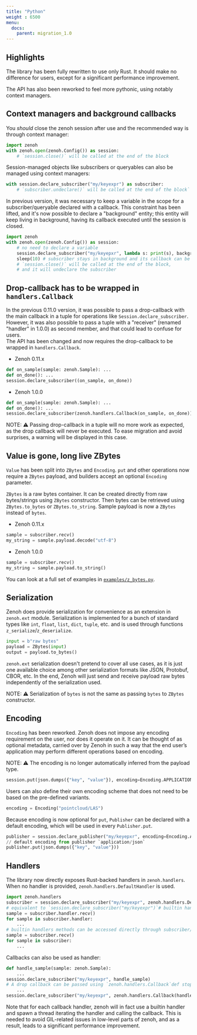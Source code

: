 ```yaml
---
title: "Python"
weight : 6500
menu:
  docs:
    parent: migration_1.0
---
```


## Highlights

The library has been fully rewritten to use only Rust. It should make no difference for users, except for a significant performance improvement.

The API has also been reworked to feel more pythonic, using notably context managers.

## Context managers and background callbacks

You *should* close the zenoh session after use and the recommended way is through context manager:

```python
import zenoh
with zenoh.open(zenoh.Config()) as session:
    # `session.close()` will be called at the end of the block
```

Session-managed objects like subscribers or queryables can also be managed using context managers:

```python
with session.declare_subscriber("my/keyexpr") as subscriber:
    # `subscriber.undeclare()` will be called at the end of the block`
```

In previous version, it was necessary to keep a variable in the scope for a subscriber/queryable declared with a callback. This constraint has been lifted, and it's now possible to declare a "background" entity; this entity will keep living in background, having its callback executed until the session is closed. 

```python
import zenoh
with zenoh.open(zenoh.Config()) as session:
    # no need to declare a variable
    session.declare_subscriber("my/keyepxr", lambda s: print(s), background=True)
    sleep(10) # subscriber stays in background and its callback can be called
    # `session.close()` will be called at the end of the block,
    # and it will undeclare the subscriber
```

## Drop-callback has to be wrapped in `handlers.Callback`

In the previous 0.11.0 version, it was possible to pass a drop-callback with the main callback in a tuple for operations like `Session.declare_subscriber`. However, it was also possible to pass a tuple with a "receiver" (renamed "handler" in 1.0.0) as second member, and that could lead to confuse for users.
<br>
The API has been changed and now requires the drop-callback to be wrapped in `handlers.Callback`. 

- Zenoh 0.11.x

```python
def on_sample(sample: zenoh.Sample): ...
def on_done(): ...
session.declare_subscriber((on_sample, on_done))
```

- Zenoh 1.0.0

```python
def on_sample(sample: zenoh.Sample): ...
def on_done(): ...
session.declare_subscriber(zenoh.handlers.Callback(on_sample, on_done))
```

NOTE: ⚠️ Passing drop-callback in a tuple will no more work as expected, as the drop callback will never be executed. To ease migration and avoid surprises, a warning will be displayed in this case.

## Value is gone, long live ZBytes

`Value` has been split into `ZBytes` and `Encoding`. `put` and other operations now require a `ZBytes` payload, and builders accept an optional `Encoding` parameter. 

`ZBytes` is a raw bytes container. It can be created directly from raw bytes/strings using `ZBytes` constructor. Then bytes can be retrieved using `ZBytes.to_bytes` or `ZBytes.to_string`. Sample payload is now a `ZBytes` instead of `bytes`.

- Zenoh 0.11.x

```python
sample = subscriber.recv()
my_string = sample.payload.decode("utf-8")
```

- Zenoh 1.0.0

```python
sample = subscriber.recv()
my_string = sample.payload.to_string()
```

You can look at a full set of examples in [`examples/z_bytes.py`](https://github.com/eclipse-zenoh/zenoh-python/blob/1.0.0-beta.4/examples/z_bytes.py).

## Serialization

Zenoh does provide serialization for convenience as an extension in `zenoh.ext` module. Serialization is implemented for a bunch of standard types like `int`, `float`, `list`, `dict`, `tuple`, etc. and is used through functions `z_serialize`/`z_deserialize`.

```python
input = b"raw bytes"
payload = ZBytes(input)
output = payload.to_bytes()
```

`zenoh.ext` serialization doesn't pretend to cover all use cases, as it is just one available choice among other serialization formats like JSON, Protobuf, CBOR, etc. In the end, Zenoh will just send and receive payload raw bytes independently of the serialization used.  

NOTE: ⚠️ Serialization of `bytes` is not the same as passing `bytes` to `ZBytes` constructor.

## Encoding

`Encoding` has been reworked. 
Zenoh does not impose any encoding requirement on the user, nor does it operate on it. 
It can be thought of as optional metadata, carried over by Zenoh in such a way that the end user’s application may perform different operations based on encoding.

NOTE: ⚠️ The encoding is no longer automatically inferred from the payload type.

```python
session.put(json.dumps({"key", "value"}), encoding=Encoding.APPLICATION_JSON)
```

Users can also define their own encoding scheme that does not need to be based on the pre-defined variants.

```python
encoding = Encoding("pointcloud/LAS")
```

Because encoding is now optional for `put`, `Publisher` can be declared with a default encoding, which will be used in every `Publisher.put`.

```python
publisher = session.declare_publisher("my/keyepxr", encoding=Encoding.APPLICATION_JSON)
// default encoding from publisher `application/json`
publisher.put(json.dumps({"key", "value"}))
```

## Handlers

The library now directly exposes Rust-backed handlers in `zenoh.handlers`. When no handler is provided, `zenoh.handlers.DefaultHandler` is used.

```python
import zenoh.handlers
subscriber = session.declare_subscriber("my/keyexpr", zenoh.handlers.DefaultHandler())
# equivalent to `session.declare_subscriber("my/keyexpr")`# builtin handlers provides `try_recv`/`recv` methods and can be iterated sample_or_none = subscriber.handler.try_recv()
sample = subscriber.handler.recv()
for sample in subscriber.handler:
    ...
# builtin handlers methods can be accessed directly through subscriber/queryable object sample_or_none = subscriber.try_recv()
sample = subscriber.recv()
for sample in subscriber:
    ...
```

Callbacks can also be used as handler:

```python
def handle_sample(sample: zenoh.Sample):
    ...
session.declare_subscriber("my/keyexpr", handle_sample)
# A drop callback can be passed using `zenoh.handlers.Callback`def stop():
    ...
session.declare_subscriber("my/keyexpr", zenoh.handlers.Callback(handle_sample, stop))
```

Note that for each callback handler, zenoh will in fact use a builtin handler and spawn a thread iterating the handler and calling the callback. This is needed to avoid GIL-related issues in low-level parts of zenoh, and as a result, leads to a significant performance improvement.